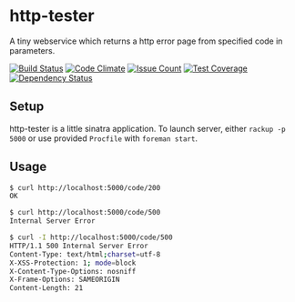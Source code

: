 # http-tester

A tiny webservice which returns a http error page from specified code in parameters.

[![Build Status](https://travis-ci.org/levups/http-tester.svg?branch=master)](https://travis-ci.org/levups/http-tester) [![Code Climate](https://codeclimate.com/github/levups/http-tester/badges/gpa.svg)](https://codeclimate.com/github/levups/http-tester) [![Issue Count](https://codeclimate.com/github/levups/http-tester/badges/issue_count.svg)](https://codeclimate.com/github/levups/http-tester) [![Test Coverage](https://codeclimate.com/github/levups/http-tester/badges/coverage.svg)](https://codeclimate.com/github/levups/http-tester/coverage) [![Dependency Status](https://gemnasium.com/badges/github.com/levups/http-tester.svg)](https://gemnasium.com/github.com/levups/http-tester)

## Setup

http-tester is a little sinatra application. To launch server, either `rackup -p 5000` or use provided `Procfile` with `foreman start`.

## Usage

```bash
$ curl http://localhost:5000/code/200
OK

$ curl http://localhost:5000/code/500
Internal Server Error

$ curl -I http://localhost:5000/code/500
HTTP/1.1 500 Internal Server Error
Content-Type: text/html;charset=utf-8
X-XSS-Protection: 1; mode=block
X-Content-Type-Options: nosniff
X-Frame-Options: SAMEORIGIN
Content-Length: 21
```
